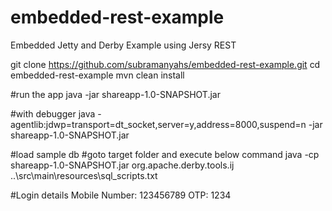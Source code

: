 # embedded-rest-example
Embedded Jetty and Derby Example using Jersy REST 

git clone https://github.com/subramanyahs/embedded-rest-example.git
cd embedded-rest-example
mvn clean install

#run the app 
java -jar shareapp-1.0-SNAPSHOT.jar

#with debugger
java -agentlib:jdwp=transport=dt_socket,server=y,address=8000,suspend=n -jar shareapp-1.0-SNAPSHOT.jar

#load sample db 
#goto target folder and execute below command 
java -cp shareapp-1.0-SNAPSHOT.jar org.apache.derby.tools.ij ..\src\main\resources\sql_scripts.txt

#Login details 
Mobile Number: 123456789
OTP: 1234
